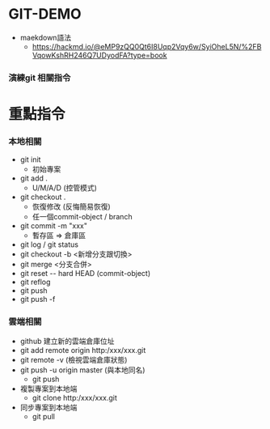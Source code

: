 # GIT-DEMO

- maekdown語法
    - https://hackmd.io/@eMP9zQQ0Qt6I8Uqp2Vqy6w/SyiOheL5N/%2FBVqowKshRH246Q7UDyodFA?type=book
### 演練git 相關指令

重點指令
=
### 本地相關
- git init
    - 初始專案
- git add .
    - U/M/A/D (控管模式)
- git checkout .
    - 恢復修改 (反悔簡易恢復)
    - 任一個commit-object / branch
- git commit -m "xxx"
    - 暫存區 => 倉庫區
- git log / git status
- git checkout -b <新增分支跟切換>
- git merge <分支合併>
- git reset -- hard HEAD (commit-object)
- git reflog
- git push
- git push -f

### 雲端相關
- github 建立新的雲端倉庫位址
- git add remote origin http:/xxx/xxx.git
- git remote -v (檢視雲端倉庫狀態)
- git push -u origin master (與本地同名)
    - git push
- 複製專案到本地端
    - git clone http:/xxx/xxx.git
- 同步專案到本地端
    - git pull

